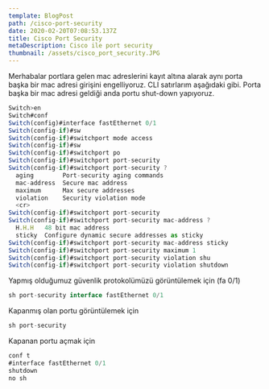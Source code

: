```yaml
---
template: BlogPost
path: /cisco-port-security
date: 2020-02-20T07:08:53.137Z
title: Cisco Port Security
metaDescription: Cisco ile port security
thumbnail: /assets/cisco_port_security.JPG
---
```

<!--StartFragment-->

Merhabalar portlara gelen mac adreslerini kayıt altına alarak aynı porta başka bir mac adresi girişini engelliyoruz. CLI satırlarım aşağıdaki gibi. Porta başka bir mac adresi geldiği anda portu shut-down yapıyoruz.

```javascript
Switch>en
Switch#conf
Switch(config)#interface fastEthernet 0/1
Switch(config-if)#sw
Switch(config-if)#switchport mode access 
Switch(config-if)#sw
Switch(config-if)#switchport po
Switch(config-if)#switchport port-security 
Switch(config-if)#switchport port-security ?
  aging        Port-security aging commands
  mac-address  Secure mac address
  maximum      Max secure addresses
  violation    Security violation mode
  <cr>
Switch(config-if)#switchport port-security 
Switch(config-if)#switchport port-security mac-address ?
  H.H.H   48 bit mac address
  sticky  Configure dynamic secure addresses as sticky
Switch(config-if)#switchport port-security mac-address sticky 
Switch(config-if)#switchport port-security maximum 1
Switch(config-if)#switchport port-security violation shu
Switch(config-if)#switchport port-security violation shutdown
```

 

Yapmış olduğumuz güvenlik protokolümüzü görüntülemek için (fa 0/1)

```javascript
sh port-security interface fastEthernet 0/1
```



Kapanmış olan portu görüntülemek için

```javascript
sh port-security 
```



Kapanan portu açmak için

```javascript
conf t
#interface fastEthernet 0/1
shutdown
no sh
```

<!--EndFragment-->
